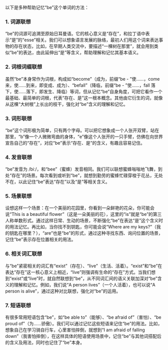 以下是多种帮助记忆“be”这个单词的方法：

### 1. 词源联想
“be”的词源可追溯至原始日耳曼语。它的核心意义是“存在”，和拉丁语中表示“是”的“esse”相关。我们可以想象语言发展的脉络，最初人们用这个词来表达事物的存在状态，比如，在早期人类交流中，要描述“一棵树在那里”，就会用到类似“be”的表达，由此延伸出“是”等含义，帮助理解和记忆其基本语义。

### 2. 词根词缀联想
虽然“be”本身常作为词根，构成如“become”（成为，前缀“be - ”使……，come 来，使……到来，即变成、成为）、“befall”（降临，前缀“be - ”使……，fall 落下，使……落下，即发生、降临）等词，但从记忆“be”自身角度，可把它看作一个最基础、最简单的词根，代表“存在、是”这一根本概念。其他由它衍生的词，就像从这棵“大树根”上长出的枝干，强化对“be”含义的理解和记忆。

### 3. 词形联想
“be”这个词形极为简单，只有两个字母。可以把它想象成一个人张开双臂，站在那里，“b”像一个人微微弯曲的身体，“e”像这个人张开的一只手臂，仿佛在向世界宣告自己的“存在”，对应“be”表示“存在、是”的含义，有趣且容易记住。

### 4. 发音联想
“be”发音为 /biː/，和“bee”（蜜蜂）发音相同。我们可以联想蜜蜂嗡嗡地飞舞，到处“存在”的场景。每次看到或听到“be”，就想到勤劳的蜜蜂忙碌穿梭于花丛，无处不在，以此记住“be”表达“存在”以及“是”等相关含义。

### 5. 场景联想
设想这样一个场景：在一个美丽的花园里，你看到一朵鲜艳的花朵，你可能会说“This is a beautiful flower”（这是一朵美丽的花），这里的“is”就是“be”的第三人称单数形式。通过这样日常、生动的场景，不断强化“be”在表达“是”这个含义时的用法记忆。再比如，当你找不到钥匙，你可能会说“Where are my keys?”（我的钥匙在哪里？），“are”也是“be”的形式，通过这种寻找东西、询问位置的场景，记住“be”表示存在位置相关的用法。

### 6. 相关词汇联想
与“be”紧密相关的词汇有“exist”（存在）、“live”（生活、活着）。“exist”和“be”在表达“存在”这一核心意义上相近，“live”则强调有生命的“存在”方式。当我们想到“exist”或“live”时，就自然联想到“be”，从不同词汇间的语义关联加深对“be”含义的理解和记忆。例如，我们说“A person lives”（一个人活着），也可以说“A person is alive”，通过这种对比联想，强化对“be”的运用。

### 7. 短语联想
有很多常用短语包含“be”，如“be able to”（能够）、“be afraid of”（害怕）、“be proud of”（为……骄傲）。我们可以通过记忆这些短语来记住“be”的用法。比如，想象自己在学习骑自行车，心里害怕摔倒，就想到“I am afraid of falling down”（我害怕摔倒），在这样具体的短语使用场景中，记住“be”与其他词搭配后的含义及用法，同时也记住了“be”本身。 